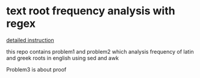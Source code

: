 # text root frequency analysis with regex
[detailed instruction](asgn1.pdf) 

this repo contains problem1 and problem2 which analysis frequency of latin and greek roots in english using sed and awk

Problem3 is about proof